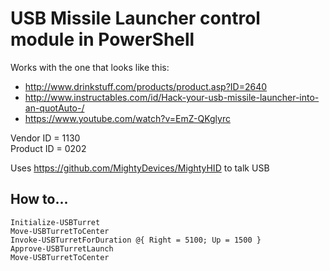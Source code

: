 # USB Missile Launcher control module in PowerShell

Works with the one that looks like this:
- http://www.drinkstuff.com/products/product.asp?ID=2640
- http://www.instructables.com/id/Hack-your-usb-missile-launcher-into-an-quotAuto-/
- https://www.youtube.com/watch?v=EmZ-QKglyrc

Vendor ID = 1130  
Product ID = 0202

Uses https://github.com/MightyDevices/MightyHID to talk USB


## How to...

	Initialize-USBTurret
	Move-USBTurretToCenter
	Invoke-USBTurretForDuration @{ Right = 5100; Up = 1500 }
	Approve-USBTurretLaunch
	Move-USBTurretToCenter